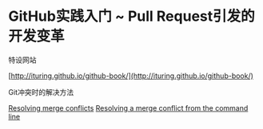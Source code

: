 # GitHub实践入门 ~ Pull Request引发的开发变革

特设网站

  [http://ituring.github.io/github-book/](http://ituring.github.io/github-book/)

Git冲突时的解决方法

  [Resolving merge conflicts](https://help.github.com/articles/resolving-merge-conflicts/)
  [Resolving a merge conflict from the command line](https://help.github.com/articles/resolving-a-merge-conflict-from-the-command-line/)

